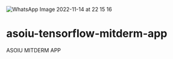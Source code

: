 ![WhatsApp Image 2022-11-14 at 22 15 16](https://user-images.githubusercontent.com/78375773/201746350-a89a68e2-b089-4395-9902-ab9a21b5f500.jpeg)
# asoiu-tensorflow-mitderm-app
ASOIU MITDERM APP 
